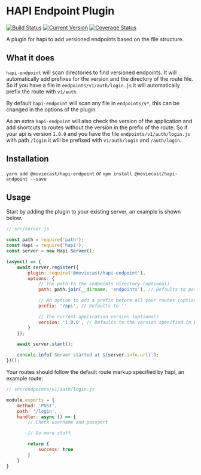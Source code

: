 # HAPI Endpoint Plugin
[![Build Status](https://travis-ci.org/MovieCast/hapi-endpoint.svg?branch=master)](https://travis-ci.org/MovieCast/hapi-endpoint)
[![Current Version](https://badge.fury.io/js/%40moviecast%2Fhapi-endpoint.svg)](https://badge.fury.io/js/%40moviecast%2Fhapi-endpoint)
[![Coverage Status](https://coveralls.io/repos/github/MovieCast/hapi-endpoint/badge.svg?branch=master)](https://coveralls.io/github/MovieCast/hapi-endpoint?branch=master)

A plugin for hapi to add versioned endpoints based on the file structure.

## What it does
`hapi-endpoint` will scan directories to find versioned endpoints. It will automatically add prefixes for the version and the directory of the route file. So if you have a file in `endpoints/v1/auth/login.js` it will automatically prefix the route with `v1/auth`.

By default `hapi-endpoint` will scan any file in `endpoints/v*`, this can be changed in the options of the plugin.

As an extra `hapi-endpoint` will also check the version of the application and add shortcuts to routes without the version in the prefix of the route. So if your api is version `1.0.0` and you have the file `endpoints/v1/auth/login.js` with path `/login` it will be prefixed with `v1/auth/login` and `/auth/login`.

## Installation
`yarn add @moviecast/hapi-endpoint` or `npm install @moviecast/hapi-endpoint --save`

## Usage
Start by adding the plugin to your existing server, an example is shown below.
```js
// src/server.js

const path = require('path');
const Hapi = require('hapi');
const server = new Hapi.Server();

(async() => {
    await server.register({
        plugin: require('@moviecast/hapi-endpoint'),
        options: {
            // The path to the endpoints directory (optional)
            path: path.join(__dirname, 'endpoints'), // Defaults to path.join(process.cwd(), 'endpoints')

            // An option to add a prefix before all your routes (optional)
            prefix: '/api', // Defaults to ''

            // The current application version (optional)
            version: '1.0.0', // Defaults to the version specified in package.json
        }
    });

    await server.start();

    console.info(`Server started at ${server.info.url}`);
})();
```

Your routes should follow the default route markup specified by hapi, an example route:
```js
// src/endpoints/v1/auth/login.js

module.exports = {
    method: 'POST',
    path: '/login',
    handler: async () => {
        // Check username and passport

        // Do more stuff

        return {
            success: true
        }
    }
}
```
